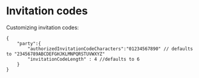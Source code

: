 ﻿Invitation codes
================

Customizing invitation codes:

```
{
	"party":{
		"authorizedInvitationCodeCharacters":"01234567890" // defaults to "23456789ABCDEFGHJKLMNPQRSTUVWXYZ"
		"invitationCodeLength" : 4 //defaults to 6
	}
}
```